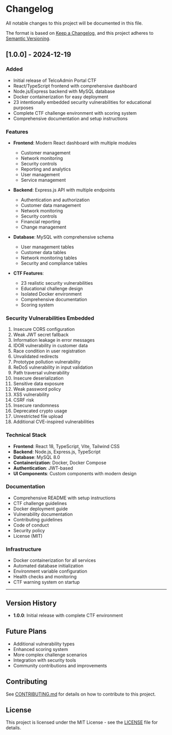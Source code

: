 # Changelog

All notable changes to this project will be documented in this file.

The format is based on [Keep a Changelog](https://keepachangelog.com/en/1.0.0/),
and this project adheres to [Semantic Versioning](https://semver.org/spec/v2.0.0.html).

## [1.0.0] - 2024-12-19

### Added
- Initial release of TelcoAdmin Portal CTF
- React/TypeScript frontend with comprehensive dashboard
- Node.js/Express backend with MySQL database
- Docker containerization for easy deployment
- 23 intentionally embedded security vulnerabilities for educational purposes
- Complete CTF challenge environment with scoring system
- Comprehensive documentation and setup instructions

### Features
- **Frontend**: Modern React dashboard with multiple modules
  - Customer management
  - Network monitoring
  - Security controls
  - Reporting and analytics
  - User management
  - Service management

- **Backend**: Express.js API with multiple endpoints
  - Authentication and authorization
  - Customer data management
  - Network monitoring
  - Security controls
  - Financial reporting
  - Change management

- **Database**: MySQL with comprehensive schema
  - User management tables
  - Customer data tables
  - Network monitoring tables
  - Security and compliance tables

- **CTF Features**:
  - 23 realistic security vulnerabilities
  - Educational challenge design
  - Isolated Docker environment
  - Comprehensive documentation
  - Scoring system

### Security Vulnerabilities Embedded
1. Insecure CORS configuration
2. Weak JWT secret fallback
3. Information leakage in error messages
4. IDOR vulnerability in customer data
5. Race condition in user registration
6. Unvalidated redirects
7. Prototype pollution vulnerability
8. ReDoS vulnerability in input validation
9. Path traversal vulnerability
10. Insecure deserialization
11. Sensitive data exposure
12. Weak password policy
13. XSS vulnerability
14. CSRF risk
15. Insecure randomness
16. Deprecated crypto usage
17. Unrestricted file upload
18. Additional CVE-inspired vulnerabilities

### Technical Stack
- **Frontend**: React 18, TypeScript, Vite, Tailwind CSS
- **Backend**: Node.js, Express.js, TypeScript
- **Database**: MySQL 8.0
- **Containerization**: Docker, Docker Compose
- **Authentication**: JWT-based
- **UI Components**: Custom components with modern design

### Documentation
- Comprehensive README with setup instructions
- CTF challenge guidelines
- Docker deployment guide
- Vulnerability documentation
- Contributing guidelines
- Code of conduct
- Security policy
- License (MIT)

### Infrastructure
- Docker containerization for all services
- Automated database initialization
- Environment variable configuration
- Health checks and monitoring
- CTF warning system on startup

---

## Version History

- **1.0.0**: Initial release with complete CTF environment

## Future Plans

- Additional vulnerability types
- Enhanced scoring system
- More complex challenge scenarios
- Integration with security tools
- Community contributions and improvements

## Contributing

See [CONTRIBUTING.md](CONTRIBUTING.md) for details on how to contribute to this project.

## License

This project is licensed under the MIT License - see the [LICENSE](LICENSE) file for details. 